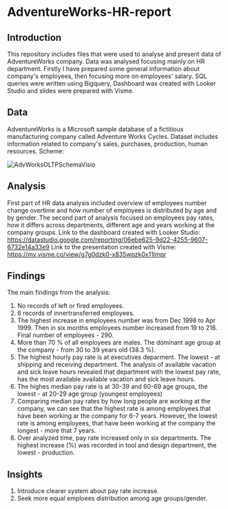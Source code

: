 # AdventureWorks-HR-report

## Introduction

This repository includes files that were used to analyse and present data of AdventureWorks company. Data was analysed focusing mainly on HR department. Firstly I have prepared some general information about company's employees, then focusing more on employees' salary. 
SQL queries were written using Bigquery, Dashboard was created with Looker Studio and slides were prepared with Visme.   

## Data

AdventureWorks is a Microsoft sample database of a fictitious manufacturing company called Adventure Works Cycles. Dataset includes information related to company's sales, purchases, production, human resources. 
Scheme: 

![AdvWorksOLTPSchemaVisio](https://user-images.githubusercontent.com/54881288/200851260-524a7a63-4697-49d8-a937-5118a1df5a8f.jpeg)

## Analysis

First part of HR data analysis included overview of employees number change overtime and 
how number of employees is distributed by age and by gender. The second part of analysis focused on employees pay rates, how it differs across departments, different age and years working at the company groups. 
Link to the dashboard created with Looker Studio: https://datastudio.google.com/reporting/06ebe625-9d22-4255-9607-6732e14a33e9
Link to the presentation created with Visme: https://my.visme.co/view/g7g0dzk0-x835wpzk0x11lmpr

## Findings

The main findings from the analysis:
1. No records of left or fired employees.
2. 6 records of innertransferred employees.
3. The highest increase in employees number was from Dec 1998 to Apr 1999. Then in six months employees number increased from 19 to 216. Final number of employees - 290.
4. More than 70 % of all employees are males. The dominant age group at the company - from 30 to 39 years old (38.3 %).
5. The highest hourly pay rate is at executives deparment. The lowest - at shipping and receiving department. The analysis of available vacation and sick leave hours revealed that department with the lowest pay rate, has the most available available vacation and sick leave hours.
6. The highes median pay rate is at 30-39 and 60-69 age groups, the lowest - at 20-29 age group (youngest employees)
7. Comparing median pay rates by how long people are working at the company, we can see that the highest rate is among employees that have been working ar the company for 6-7 years. However, the lowest rate is among employees, that have been working at the company the longest - more that 7 years.
8. Over analyzed time, pay rate increased only in six departments. The highest increase (%) was recorded in tool and design department, the lowest - production.

## Insights

1. Introduce clearer system about pay rate increase.
2. Seek more equal emploees distribution among age groups/gender.
